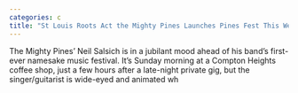 ```yaml
---
categories: c
title: "St Louis Roots Act the Mighty Pines Launches Pines Fest This Weekend"
---
```


      
      

      
         
  The Mighty Pines’ Neil Salsich is in a jubilant mood ahead of his band’s first-ever namesake music festival. It’s Sunday morning at a Compton Heights coffee shop, just a few hours after a late-night private gig, but the singer/guitarist is wide-eyed and animated wh